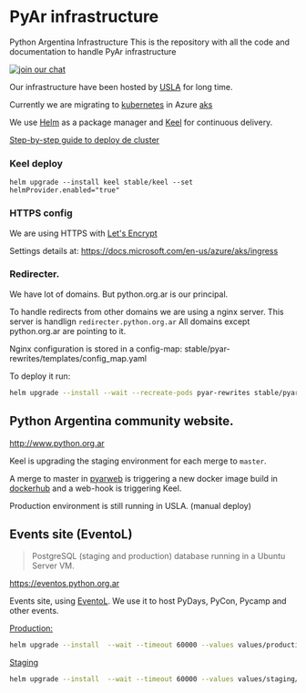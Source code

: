 # PyAr infrastructure 
Python Argentina Infrastructure
This is the repository with all the code and documentation to handle PyAr infrastructure


[![join our chat](https://img.shields.io/badge/zulip-join_chat-brightgreen.svg)](https://pyar.zulipchat.com/#streams/200416/Infra)

Our infrastructure have been hosted by [USLA](http://drupal.usla.org.ar/) for long time.

Currently we are migrating to [kubernetes](http://kubernetes.io/) in Azure [aks](https://docs.microsoft.com/en-us/azure/aks/)

We use [Helm](https://www.helm.sh/) as a package manager and [Keel](https://keel.sh/) for continuous delivery.

[Step-by-step guide to deploy de cluster](docs/k8s.md)

### Keel deploy 

`helm upgrade --install keel stable/keel --set helmProvider.enabled="true"`

### HTTPS config

We are using HTTPS with [Let's Encrypt](https://letsencrypt.org/)

Settings details at: https://docs.microsoft.com/en-us/azure/aks/ingress

### Redirecter.

We have lot of domains. But python.org.ar is our principal. 

To handle redirects from other domains we are using a nginx server. This server is handlign `redirecter.python.org.ar`
All domains except python.org.ar are pointing to it.

Nginx configuration is stored in a config-map: stable/pyar-rewrites/templates/config_map.yaml 

To deploy it run: 

```bash 
helm upgrade --install --wait --recreate-pods pyar-rewrites stable/pyar-rewrites
```

## Python Argentina community website.
http://www.python.org.ar

Keel is upgrading the staging environment for each merge to `master`. 

A merge to master in [pyarweb](https://github.com/PyAr/pyarweb/) is triggering a new docker image build in [dockerhub](https://hub.docker.com/r/pyar/pyarweb/) and a web-hook is triggering Keel.

Production environment is still running in USLA. (manual deploy)

## Events site (EventoL)

> PostgreSQL (staging and production) database running in a Ubuntu Server VM.

https://eventos.python.org.ar 

Events site, using [EventoL](https://github.com/eventoL/eventoL). We use it to host PyDays, PyCon, Pycamp and other events.

[Production:](https://eventos.python.org.ar)

```bash
helm upgrade --install  --wait --timeout 60000 --values values/production/eventol.yaml production-eventos test/eventol
```

[Staging](http://staging.eventos.python.org.ar/)

```bash
helm upgrade --install  --wait --timeout 60000 --values values/staging/eventol.yaml staging-eventos test/eventol
```
